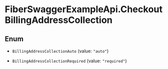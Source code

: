 # FiberSwaggerExampleApi.CheckoutBillingAddressCollection

## Enum


* `BillingAddressCollectionAuto` (value: `"auto"`)

* `BillingAddressCollectionRequired` (value: `"required"`)


